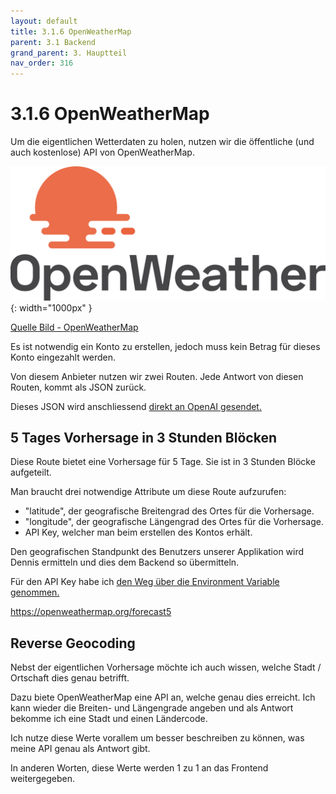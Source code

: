 ```yaml
---
layout: default
title: 3.1.6 OpenWeatherMap
parent: 3.1 Backend
grand_parent: 3. Hauptteil
nav_order: 316
---
```


# 3.1.6 OpenWeatherMap

Um die eigentlichen Wetterdaten zu holen, nutzen wir die öffentliche (und auch kostenlose) API von OpenWeatherMap.

![OpenWeatherMap](../ressources/images/general/openweathermap.png){: width="1000px" }

[Quelle Bild - OpenWeatherMap](../anhang/600-quellen.html#611-openweathermap)

Es ist notwendig ein Konto zu erstellen, jedoch muss kein Betrag für dieses Konto eingezahlt werden.

Von diesem Anbieter nutzen wir zwei Routen. Jede Antwort von diesen Routen, kommt als JSON zurück.

Dieses JSON wird anschliessend [direkt an OpenAI gesendet.](./317-openai.html)

## 5 Tages Vorhersage in 3 Stunden Blöcken

Diese Route bietet eine Vorhersage für 5 Tage. Sie ist in 3 Stunden Blöcke aufgeteilt.

Man braucht drei notwendige Attribute um diese Route aufzurufen:

* "latitude", der geografische Breitengrad des Ortes für die Vorhersage.
* "longitude", der geografische Längengrad des Ortes für die Vorhersage.
* API Key, welcher man beim erstellen des Kontos erhält.

Den geografischen Standpunkt des Benutzers unserer Applikation wird Dennis ermitteln und dies dem Backend so übermitteln.

Für den API Key habe ich [den Weg über die Environment Variable genommen.](./313-sicherheitsaspekte.html)

<https://openweathermap.org/forecast5>

## Reverse Geocoding

Nebst der eigentlichen Vorhersage möchte ich auch wissen, welche Stadt / Ortschaft dies genau betrifft.

Dazu biete OpenWeatherMap eine API an, welche genau dies erreicht. Ich kann wieder die Breiten- und Längengrade angeben und als Antwort bekomme ich eine Stadt und einen Ländercode.

Ich nutze diese Werte vorallem um besser beschreiben zu können, was meine API genau als Antwort gibt.

In anderen Worten, diese Werte werden 1 zu 1 an das Frontend weitergegeben.
